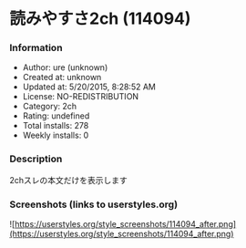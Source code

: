 # 読みやすさ2ch (114094)

### Information
- Author: ure (unknown)
- Created at: unknown
- Updated at: 5/20/2015, 8:28:52 AM
- License: NO-REDISTRIBUTION
- Category: 2ch
- Rating: undefined
- Total installs: 278
- Weekly installs: 0


### Description
2chスレの本文だけを表示します


### Screenshots (links to userstyles.org)
![https://userstyles.org/style_screenshots/114094_after.png](https://userstyles.org/style_screenshots/114094_after.png)


